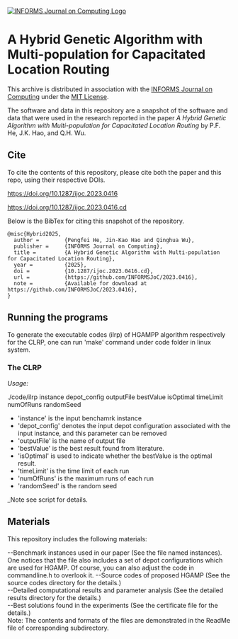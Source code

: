 [![INFORMS Journal on Computing Logo](https://INFORMSJoC.github.io/logos/INFORMS_Journal_on_Computing_Header.jpg)](https://pubsonline.informs.org/journal/ijoc)

# A Hybrid Genetic Algorithm with Multi-population for Capacitated Location Routing

This archive is distributed in association with the [INFORMS Journal on
Computing](https://pubsonline.informs.org/journal/ijoc) under the [MIT License](LICENSE).

The software and data in this repository are a snapshot of the software and data
that were used in the research reported in the paper _A Hybrid Genetic Algorithm with Multi-population for Capacitated Location Routing_ by P.F. He, J.K. Hao, and Q.H. Wu. 

## Cite

To cite the contents of this repository, please cite both the paper and this repo, using their respective DOIs.

https://doi.org/10.1287/ijoc.2023.0416

https://doi.org/10.1287/ijoc.2023.0416.cd


Below is the BibTex for citing this snapshot of the repository.

```
@misc{Hybrid2025,
  author =        {Pengfei He, Jin-Kao Hao and Qinghua Wu},
  publisher =     {INFORMS Journal on Computing},
  title =         {A Hybrid Genetic Algorithm with Multi-population for Capacitated Location Routing},
  year =          {2025},
  doi =           {10.1287/ijoc.2023.0416.cd},
  url =           {https://github.com/INFORMSJoC/2023.0416},
  note =          {Available for download at https://github.com/INFORMSJoC/2023.0416},
} 
```

## Running the programs

To generate the executable codes (ilrp) of HGAMPP algorithm respectively for the CLRP, one can run 'make' command under code folder in linux system.

 ### The CLRP
_Usage:_ 

./code/ilrp instance depot_config outputFile bestValue isOptimal timeLimit numOfRuns randomSeed

- 'instance' is the input benchamrk instance
- 'depot_config' denotes the input depot configuration associated with the input instance, and this parameter can be removed
- 'outputFile' is the name of output file 
- 'bestValue' is the best result found from literature.
- 'isOptimal' is used to indicate whether the bestValue is the optimal result.
- 'timeLimit' is the time limit of each run
- 'numOfRuns' is the maximum runs of each run
- 'randomSeed' is the random seed 

_Note see script for details.

## Materials
This repository includes the following materials:

--Benchmark instances used in our paper (See the file named instances). One notices that the file also includes a set of depot configurations which are used for HGAMP. Of course, you can also adjust the code in commandline.h to overlook it. 
--Source codes of proposed HGAMP (See the source codes directory for the details.)   
--Detailed computational results and parameter analysis (See the detailed results directory for the details.)   
--Best solutions found in the experiments (See the certificate file for the details.)  
Note: The contents and formats of the files are demonstrated in the ReadMe file of corresponding subdirectory.  
  
